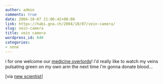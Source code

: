 ```yaml
---
author: admin
comments: true
date: 2004-10-07 21:06:42+00:00
link: https://habi.gna.ch/2004/10/07/vein-camera/
slug: vein-camera
title: vein camera
wordpress_id: 640
categories:
- none
---
```


i for one welcome our [medicine overlords](http://www.newscientist.com/news/news.jsp?id=ns99996497)!
i'd really like to watch my veins pulsating green on my own arm the next time i'm gonna donate blood...

[via [new scientist](http://www.newscientist.com/news/)]
